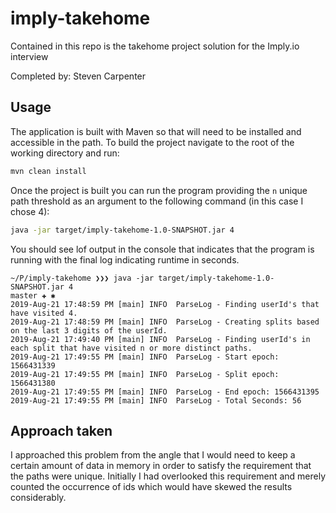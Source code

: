 # imply-takehome
Contained in this repo is the takehome project solution for the Imply.io interview

Completed by: Steven Carpenter

## Usage
The application is built with Maven so that will need to be installed and accessible in the path. To build the project navigate to the root of the working directory and run:
```bash
mvn clean install
```

Once the project is built you can run the program providing the `n` unique path threshold as an argument to the following command (in this case I chose 4):
```bash
java -jar target/imply-takehome-1.0-SNAPSHOT.jar 4 
```

You should see lof output in the console that indicates that the program is running with the final log indicating runtime in seconds.
```
~/P/imply-takehome ❯❯❯ java -jar target/imply-takehome-1.0-SNAPSHOT.jar 4                                                                                                                                                                              master ✚ ✱
2019-Aug-21 17:48:59 PM [main] INFO  ParseLog - Finding userId's that have visited 4.
2019-Aug-21 17:48:59 PM [main] INFO  ParseLog - Creating splits based on the last 3 digits of the userId.
2019-Aug-21 17:49:40 PM [main] INFO  ParseLog - Finding userId's in each split that have visited n or more distinct paths.
2019-Aug-21 17:49:55 PM [main] INFO  ParseLog - Start epoch: 1566431339
2019-Aug-21 17:49:55 PM [main] INFO  ParseLog - Split epoch: 1566431380
2019-Aug-21 17:49:55 PM [main] INFO  ParseLog - End epoch: 1566431395
2019-Aug-21 17:49:55 PM [main] INFO  ParseLog - Total Seconds: 56
```

## Approach taken

I approached this problem from the angle that I would need to keep a certain amount of data in memory in order to satisfy the requirement that the paths were unique. Initially I had overlooked this requirement and merely counted the occurrence of ids which would have skewed the results considerably.

